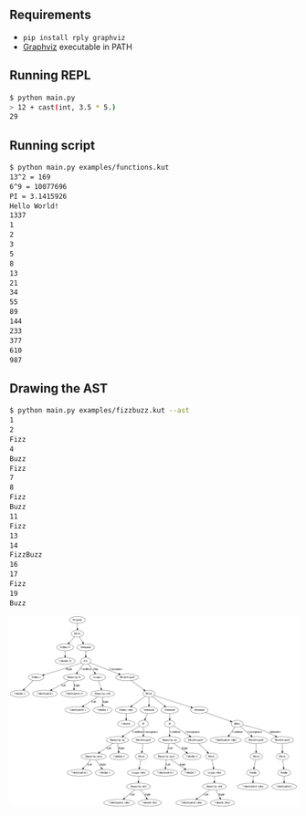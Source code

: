 ## Requirements

- `pip install rply graphviz`
- [Graphviz](https://graphviz.gitlab.io/download/) executable in PATH

## Running REPL

```bash
$ python main.py
> 12 + cast(int, 3.5 * 5.)
29
```

## Running script

```bash
$ python main.py examples/functions.kut
13^2 = 169
6^9 = 10077696
PI = 3.1415926
Hello World!
1337
1
2
3
5
8
13
21
34
55
89
144
233
377
610
987
```

## Drawing the AST

```bash
$ python main.py examples/fizzbuzz.kut --ast
1
2
Fizz
4
Buzz
Fizz
7
8
Fizz
Buzz
11
Fizz
13
14
FizzBuzz
16
17
Fizz
19
Buzz
```

![ast](fizzbuzz.png)
